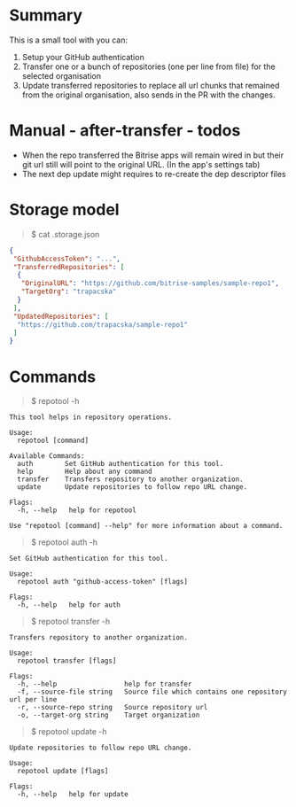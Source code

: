 # Summary
This is a small tool with you can:
1) Setup your GitHub authentication
2) Transfer one or a bunch of repositories (one per line from file) for the selected organisation
3) Update transferred repositories to replace all url chunks that remained from the original organisation, also sends in the PR with the changes.


# Manual - after-transfer - todos

- When the repo transferred the Bitrise apps will remain wired in but their git url still will point to the original URL. (In the app's settings tab)
- The next dep update might requires to re-create the dep descriptor files

# Storage model

> $ cat .storage.json

```json
{
 "GithubAccessToken": "...",
 "TransferredRepositories": [
  {
   "OriginalURL": "https://github.com/bitrise-samples/sample-repo1",
   "TargetOrg": "trapacska"
  }
 ],
 "UpdatedRepositories": [
  "https://github.com/trapacska/sample-repo1"
 ]
}
```

# Commands

> $ repotool -h

```
This tool helps in repository operations.

Usage:
  repotool [command]

Available Commands:
  auth        Set GitHub authentication for this tool.
  help        Help about any command
  transfer    Transfers repository to another organization.
  update      Update repositories to follow repo URL change.

Flags:
  -h, --help   help for repotool

Use "repotool [command] --help" for more information about a command.
```

> $ repotool auth -h

```
Set GitHub authentication for this tool.

Usage:
  repotool auth "github-access-token" [flags]

Flags:
  -h, --help   help for auth
```

> $ repotool transfer -h

```
Transfers repository to another organization.

Usage:
  repotool transfer [flags]

Flags:
  -h, --help                 help for transfer
  -f, --source-file string   Source file which contains one repository url per line
  -r, --source-repo string   Source repository url
  -o, --target-org string    Target organization
```

> $ repotool update -h

```
Update repositories to follow repo URL change.

Usage:
  repotool update [flags]

Flags:
  -h, --help   help for update
```